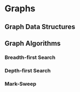 # Graphs

## Graph Data Structures

## Graph Algorithms

### Breadth-first Search

### Depth-first Search

### Mark-Sweep
